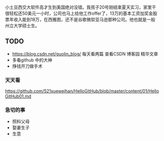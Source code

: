 
小土豆西交大软件高才生到美国绝对没错。我孩子20号刚结束夏天实习，家里干很轻松还50美元一小时，公司也马上给他工作offer了，13万的基本工资加奖金股票年收入能到18万，在西雅图，还不是谷歌微软亚马逊那种公司。他也就是一般州立大学硕士生。

## TODO
- https://blog.csdn.net/guolin_blog/  每天看两篇  查看CSDN 博客园 精华文章
- 多看github 中的大神
- 挣钱开刀做手术

### 天天看 ###

https://github.com/521xueweihan/HelloGitHub/blob/master/content/01/HelloGitHub01.md

### 急切的事 ###

- 照料父母
- 娶妻生子
- 生意

